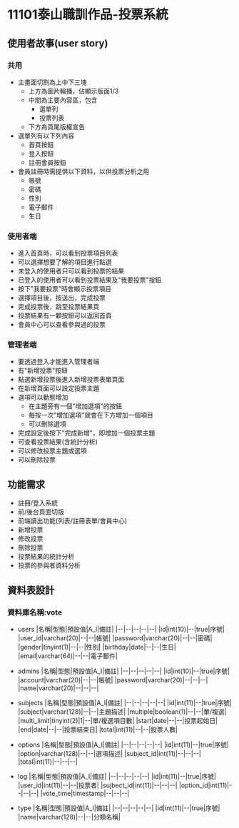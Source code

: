 # 11101泰山職訓作品-投票系統

## 使用者故事(user story)

### 共用
* 主畫面切割為上中下三塊
    * 上方為圖片輪播，佔顯示版面1/3
    * 中間為主要內容區，包含
        * 選單列
        * 投票列表    
    * 下方為頁尾版權宣告
* 選單列有以下列內容
    * 首頁按鈕
    * 登入按鈕
    * 註冊會員按鈕
* 會員註冊時需提供以下資料，以供投票分析之用
    * 帳號
    * 密碼
    * 性別
    * 電子郵件
    * 生日
    
### 使用者端
* 進入首頁時，可以看到投票項目列表
* 可以選擇想要了解的項目進行點選
* 未登入的使用者只可以看到投票的結果
* 已登入的使用者可以看到投票結果及"我要投票"按鈕
* 按下"我要投票"時會顯示投票項目
* 選擇項目後，按送出，完成投票
* 完成投票後，跳至投票結果頁
* 投票結果有一顆按鈕可以返回首頁
* 會員中心可以查看參與過的投票

### 管理者端
* 要透過登入才能進入管理者端
* 有"新增投票"按鈕
* 點選新增投票後進入新增投票表單頁面
* 在新增頁面可以設定投票主題
* 選項可以動態增加
    * 在主題旁有一個"增加選項"的按鈕
    * 每按一次"增加選項"就會在下方增加一個項目
    * 可以刪除選項
* 完成設定後按下"完成新增"，即增加一個投票主題
* 可查看投票結果(含統計分析)
* 可以修改投票主題或選項
* 可以刪除投票

## 功能需求
* 註冊/登入系統
* 前/後台頁面切版
* 前端讀出功能(列表/註冊表單/會員中心)
* 新增投票
* 修改投票
* 刪除投票
* 投票結果的統計分析
* 投票的參與者資料分析

## 資料表設計
### 資料庫名稱:vote
* users
    |名稱|型態|預設值|A_I|備註|
    |--|--|--|--|--|
    |id|int(10)|--|true|序號|
    |user_id|varchar(20)|--|--|帳號|
    |password|varchar(20)|--|--|密碼|
    |gender|tinyint(1)|--|--|性別|
    |birthday|date|--|--|生日|
    |email|varchar(64)|--|--|電子郵件|
* admins
    |名稱|型態|預設值|A_I|備註|
    |--|--|--|--|--|
    |id|int(10)|--|true|序號|
    |account|varchar(20)|--|--|帳號|
    |password|varchar(20)|--|--|--|
    |name|varchar(20)|--|--|--|
* subjects
    |名稱|型態|預設值|A_I|備註|
    |--|--|--|--|--|
    |id|int(11)|--|true|序號|
    |subject|varchar(128)|--|--|主題描述|
    |multiple|boolean(1)|--|--|單/複選|
    |multi_limit|tinyint(2)|1|--|單/複選項目數|
    |start|date|--|--|投票起始日|
    |end|date|--|--|投票結束日|
    |total|int(11)|--|--|投票人數|
* options
    |名稱|型態|預設值|A_I|備註|
    |--|--|--|--|--|
    |id|int(11)|--|true|序號|
    |option|varchar(128)|--|--|選項描述|
    |subject_id|int(11)|--|--|--|
    |total|int(11)|--|--|--|

* log
    |名稱|型態|預設值|A_I|備註|
    |--|--|--|--|--|
    |id|int(11)|--|true|序號|
    |user_id|int(11)|--|--|投票者|
    |sujbect_id|int(11)|--|--|--|
    |option_id|int(11)|--|--|--|
    |vote_time|timestamp|--|--|--|

* type
    |名稱|型態|預設值|A_I|備註|
    |--|--|--|--|--|
    |id|int(11)|--|true|序號|
    |name|varchar(128)|--|--|分類名稱|
